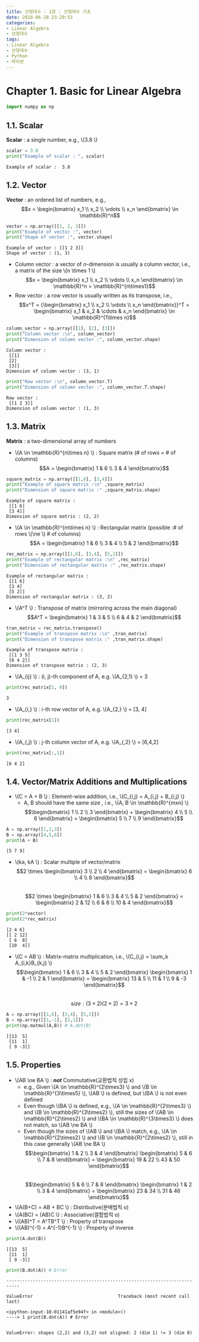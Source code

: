 ```yaml
---
title: 선형대수 - 1장 : 선형대수 기초
date: 2018-06-28 23:29:53
categories:
- Linear Algebra
- 선형대수
tags:
- Linear Algebra
- 선형대수
- Python
- 파이썬
---
```


# Chapter 1. Basic for Linear Algebra


```python
import numpy as np
```

## 1.1. Scalar

**Scalar** : a single number, e.g., \\(3.8 \\)


```python
scalar = 3.8
print("Example of scalar : ", scalar)
```

    Example of scalar :  3.8
    

## 1.2. Vector
**Vector** : an ordered list of numbers, e.g., $$x = \begin{bmatrix} x_1 \\ x_2 \\ \vdots \\ x_n \end{bmatrix} \in \mathbb{R}^n$$


```python
vector = np.array([[1, 2, 3]])
print("Example of vector :", vector)
print("Shape of vector :", vector.shape)
```

    Example of vector : [[1 2 3]]
    Shape of vector : (1, 3)
    

* Column vector : a vector of *n*-dimension is usually a column vector, i.e., a matrix of the size \\(n \times 1 \\)  
$$x = \begin{bmatrix} x_1 \\ x_2 \\ \vdots \\ x_n \end{bmatrix} \in \mathbb{R}^n = \mathbb{R}^{n\times1}$$
* Row vector : a row vector is usually written as its transpose, i.e.,  
$$x^T = {\begin{bmatrix} x_1 \\ x_2 \\ \vdots \\ x_n \end{bmatrix}}^T = \begin{bmatrix} x_1 & x_2 & \cdots & x_n \end{bmatrix} \in \mathbb{R}^{1\times n}$$  



```python
column_vector = np.array([[1], [2], [3]])
print("Column vector :\n", column_vector)
print("Dimension of column vector :", column_vector.shape)
```

    Column vector :
     [[1]
     [2]
     [3]]
    Dimension of column vector : (3, 1)
    


```python
print("Row vector :\n", column_vector.T)
print("Dimension of column vector :", column_vector.T.shape)
```

    Row vector :
     [[1 2 3]]
    Dimension of column vector : (1, 3)
    

## 1.3. Matrix
**Matrix** : a two-dimensional array of numbers

* \\(A \in \mathbb{R}^{n\times n} \\) : Square matrix (# of rows = # of columns)  
$$A = \begin{bmatrix} 1 & 6 \\ 3 & 4 \end{bmatrix}$$


```python
square_matrix = np.array([[1,6], [3,4]])
print("Example of square matrix :\n" ,square_matrix)
print("Dimension of square matrix :" ,square_matrix.shape)
```

    Example of square matrix :
     [[1 6]
     [3 4]]
    Dimension of square matrix : (2, 2)
    

* \\(A \in \mathbb{R}^{m\times n} \\) : Rectangular matrix (possible :\# of rows \\(\ne \\) \# of columns)  
$$A = \begin{bmatrix} 1 & 6 \\ 3 & 4 \\ 5 & 2 \end{bmatrix}$$


```python
rec_matrix = np.array([[1,6], [3,4], [5,2]])
print("Example of rectangular matrix :\n" ,rec_matrix)
print("Dimension of rectangular matrix :" ,rec_matrix.shape)
```

    Example of rectangular matrix :
     [[1 6]
     [3 4]
     [5 2]]
    Dimension of rectangular matrix : (3, 2)
    

* \\(A^T \\) : Transpose of matrix (mirroring across the main diagonal)  
$$A^T = \begin{bmatrix} 1 & 3 & 5 \\ 6 & 4 & 2 \end{bmatrix}$$


```python
tran_matrix = rec_matrix.transpose()
print("Example of transpose matrix :\n" ,tran_matrix)
print("Dimension of transpose matrix :" ,tran_matrix.shape)
```

    Example of transpose matrix :
     [[1 3 5]
     [6 4 2]]
    Dimension of transpose matrix : (2, 3)
    

* \\(A_{ij} \\) : (i, j)-th component of A, e.g. \\(A_{2,1} \\) = 3


```python
print(rec_matrix[1, 0])
```

    3
    

* \\(A_{i,} \\) : i-th row vector of A, e.g. \\(A_{2,} \\) = [3, 4]


```python
print(rec_matrix[1])
```

    [3 4]
    

* \\(A_{,j} \\) : j-th column vector of A, e.g. \\(A_{,2} \\) = [6,4,2]


```python
print(rec_matrix[:,1])
```

    [6 4 2]
    

## 1.4. Vector/Matrix Additions and Multiplications

* \\(C = A + B \\) : Element-wise addition, i.e., \\(C_{i,j} = A_{i,j} + B_{i,j} \\)
    * A, B should have the same size , i.e., \\(A, B \in \mathbb{R}^{mxn} \\)  
$$\begin{bmatrix} 1 \\ 2 \\ 3 \end{bmatrix} + \begin{bmatrix} 4 \\ 5 \\ 6 \end{bmatrix} = \begin{bmatrix} 5 \\ 7 \\ 9 \end{bmatrix}$$


```python
A = np.array([1,2,3])
B = np.array([4,5,6])
print(A + B)
```

    [5 7 9]
    

* \\(ka, kA \\) : Scalar multiple of vector/matrix  
$$2 \times \begin{bmatrix} 3 \\ 2 \\ 4 \end{bmatrix} = \begin{bmatrix} 6 \\ 4 \\ 8 \end{bmatrix}$$  
$$2 \times \begin{bmatrix} 1 & 6 \\ 3 & 4 \\ 5 & 2 \end{bmatrix} = \begin{bmatrix} 2 & 12 \\ 6 & 8 \\ 10 & 4 \end{bmatrix}$$


```python
print(2*vector)
print(2*rec_matrix)
```

    [2 4 6]
    [[ 2 12]
     [ 6  8]
     [10  4]]
    

* \\(C = AB \\) : Matrix-matrix multiplication, i.e., \\(C_{i,j}  = \sum_k A_{i,k}B_{k,j} \\)  
$$\begin{bmatrix} 1 & 6 \\ 3 & 4 \\ 5 & 2 \end{bmatrix} \begin{bmatrix} 1 & -1 \\ 2 & 1 \end{bmatrix} = \begin{bmatrix} 13 & 5 \\ 11 & 1 \\ 9 & -3 \end{bmatrix}$$  
$$size : (3 \times 2)(2 \times 2) = 3 \times 2 $$


```python
A = np.array([[1,6], [3,4], [5,2]])
B = np.array([[1,-1], [2,1]])
print(np.matmul(A,B)) # A.dot(B)
```

    [[13  5]
     [11  1]
     [ 9 -3]]
    

## 1.5. Properties

* \\(AB \ne BA \\) : ***not*** Commutative(교환법칙 성립 x)
    * e.g., Given \\(A \in \mathbb{R}^{2\times3} \\) and \\(B \in \mathbb{R}^{3\times5} \\), \\(AB \\) is defined, but \\(BA \\) is not even defined
    * Even though \\(BA \\) is defined, e.g., \\(A \in \mathbb{R}^{2\times3} \\) and \\(B \in \mathbb{R}^{3\times2} \\), still the sizes of \\(AB \in \mathbb{R}^{2\times2} \\) and \\(BA \in \mathbb{R}^{3\times3} \\) does not match, so \\(AB \ne BA \\)
    * Even though the sizes of \\(AB \\) and \\(BA \\) match, e.g., \\(A \in \mathbb{R}^{2\times2} \\) and \\(B \in \mathbb{R}^{2\times2} \\), still in this case generally \\(AB \ne BA \\)  
    $$\begin{bmatrix} 1 & 2 \\ 3 & 4 \end{bmatrix} \begin{bmatrix} 5 & 6 \\ 7 & 8 \end{bmatrix} = \begin{bmatrix} 19 & 22 \\ 43 & 50 \end{bmatrix}$$  
    $$\begin{bmatrix} 5 & 6 \\ 7 & 8 \end{bmatrix} \begin{bmatrix} 1 & 2 \\ 3 & 4 \end{bmatrix} = \begin{bmatrix} 23 & 34 \\ 31 & 46 \end{bmatrix}$$
* \\(A(B+C) = AB + BC \\) : Distributive(분배법칙 o)
* \\(A(BC) = (AB)C \\) : Associative(결합법칙 o)
* \\((AB)^T = A^TB^T \\) : Property of transpose
* \\((AB)^{-1} = A^{-1}B^{-1} \\) : Property of inverse


```python
print(A.dot(B))
```

    [[13  5]
     [11  1]
     [ 9 -3]]
    


```python
print(B.dot(A)) # Error
```


    ---------------------------------------------------------------------------

    ValueError                                Traceback (most recent call last)

    <ipython-input-10-01141af5e94f> in <module>()
    ----> 1 print(B.dot(A)) # Error
    

    ValueError: shapes (2,2) and (3,2) not aligned: 2 (dim 1) != 3 (dim 0)

